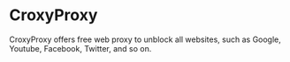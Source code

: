 # CroxyProxy
CroxyProxy offers free web proxy to unblock all websites, such as Google, Youtube, Facebook, Twitter, and so on.
